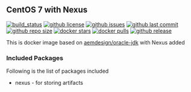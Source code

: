 ## CentOS 7 with Nexus

[![build_status](https://travis-ci.org/aem-design/nexus.svg?branch=master)](https://travis-ci.org/aem-design/nexus) 
[![github license](https://img.shields.io/github/license/aem-design/nexus)](https://github.com/aem-design/nexus) 
[![github issues](https://img.shields.io/github/issues/aem-design/nexus)](https://github.com/aem-design/nexus) 
[![github last commit](https://img.shields.io/github/last-commit/aem-design/nexus)](https://github.com/aem-design/nexus) 
[![github repo size](https://img.shields.io/github/repo-size/aem-design/nexus)](https://github.com/aem-design/nexus) 
[![docker stars](https://img.shields.io/docker/stars/aemdesign/nexus)](https://hub.docker.com/r/aemdesign/nexus) 
[![docker pulls](https://img.shields.io/docker/pulls/aemdesign/nexus)](https://hub.docker.com/r/aemdesign/nexus) 
[![github release](https://img.shields.io/github/release/aem-design/nexus)](https://github.com/aem-design/nexus)

This is docker image based on [aemdesign/oracle-jdk](https://hub.docker.com/r/aemdesign/oracle-jdk/) with Nexus added

### Included Packages

Following is the list of packages included

* nexus                 - for storing artifacts


